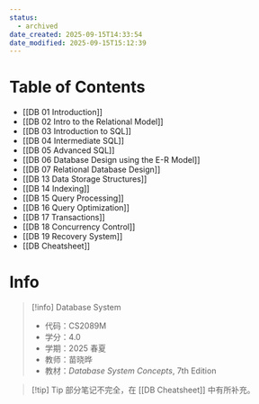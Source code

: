 ```yaml
---
status:
  - archived
date_created: 2025-09-15T14:33:54
date_modified: 2025-09-15T15:12:39
---
```


# Table of Contents

- [[DB 01 Introduction]]
- [[DB 02 Intro to the Relational Model]]
- [[DB 03 Introduction to SQL]]
- [[DB 04 Intermediate SQL]]
- [[DB 05 Advanced SQL]]
- [[DB 06 Database Design using the E-R Model]]
- [[DB 07 Relational Database Design]]
- [[DB 13 Data Storage Structures]]
- [[DB 14 Indexing]]
- [[DB 15 Query Processing]]
- [[DB 16 Query Optimization]]
- [[DB 17 Transactions]]
- [[DB 18 Concurrency Control]]
- [[DB 19 Recovery System]]
- [[DB Cheatsheet]]

# Info

> [!info] Database System
> - 代码：CS2089M
> - 学分：4.0
> - 学期：2025 春夏
> - 教师：苗晓晔
> - 教材：*Database System Concepts*, 7th Edition

> [!tip] Tip
> 部分笔记不完全，在 [[DB Cheatsheet]] 中有所补充。
